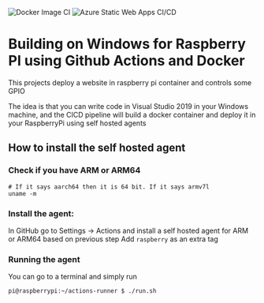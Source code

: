 ![Docker Image CI](https://github.com/crgarcia12/raspberrypi-webserver/workflows/Docker%20Image%20CI/badge.svg)
![Azure Static Web Apps CI/CD](https://github.com/crgarcia12/raspberrypi-lemontree/workflows/Azure%20Static%20Web%20Apps%20CI/CD/badge.svg)

# Building on Windows for Raspberry PI using Github Actions and Docker
This projects deploy a website in raspberry pi container and controls some GPIO

The idea is that you can write code in Visual Studio 2019 in your Windows machine, and the CICD pipeline will build a docker container and deploy it in your RaspberryPi using self hosted agents

## How to install the self hosted agent

### Check if you have ARM or ARM64

```
# If it says aarch64 then it is 64 bit. If it says armv7l 
uname -m
```

### Install the agent:
In GitHub go to Settings -> Actions and install a self hosted agent for ARM or ARM64 based on previous step
Add `raspberry` as an extra tag
 
### Running the agent
You can go to a terminal and simply run
```
pi@raspberrypi:~/actions-runner $ ./run.sh
```

